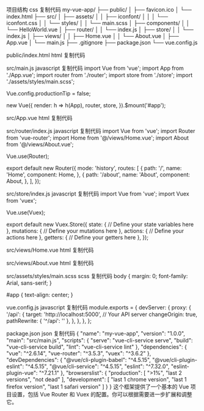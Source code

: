 项目结构
css
复制代码
my-vue-app/
├── public/
│   ├── favicon.ico
│   └── index.html
├── src/
│   ├── assets/
│   │   ├── iconfont/
│   │   │   └── iconfont.css
│   │   └── styles/
│   │       └── main.scss
│   ├── components/
│   │   └── HelloWorld.vue
│   ├── router/
│   │   └── index.js
│   ├── store/
│   │   └── index.js
│   ├── views/
│   │   ├── Home.vue
│   │   └── About.vue
│   ├── App.vue
│   └── main.js
├── .gitignore
├── package.json
└── vue.config.js


public/index.html
html
复制代码
<!DOCTYPE html>
<html lang="en">
<head>
  <meta charset="UTF-8">
  <meta name="viewport" content="width=device-width, initial-scale=1.0">
  <title>My Vue App</title>
  <link rel="icon" href="./favicon.ico">
</head>
<body>
  <div id="app"></div>
</body>
</html>




src/main.js
javascript
复制代码
import Vue from 'vue';
import App from './App.vue';
import router from './router';
import store from './store';
import './assets/styles/main.scss';

Vue.config.productionTip = false;

new Vue({
  render: h => h(App),
  router,
  store,
}).$mount('#app');




src/App.vue
html
复制代码
<template>
  <div id="app">
    <header>
      <h1>My Vue App</h1>
      <nav>
        <router-link to="/">Home</router-link>
        <router-link to="/about">About</router-link>
      </nav>
    </header>
    <main>
      <router-view></router-view>
    </main>
  </div>
</template>

<script>
export default {
  name: 'App',
};
</script>

<style lang="scss">
@import './assets/styles/main.scss';

header {
  background-color: #42b983;
  color: white;
  padding: 1rem;
  text-align: center;

  nav {
    margin-top: 1rem;

    a {
      color: white;
      margin: 0 1rem;
      text-decoration: none;
    }
  }
}

main {
  padding: 2rem;
}
</style>




src/router/index.js
javascript
复制代码
import Vue from 'vue';
import Router from 'vue-router';
import Home from '@/views/Home.vue';
import About from '@/views/About.vue';

Vue.use(Router);

export default new Router({
  mode: 'history',
  routes: [
    {
      path: '/',
      name: 'Home',
      component: Home,
    },
    {
      path: '/about',
      name: 'About',
      component: About,
    },
  ],
});




src/store/index.js
javascript
复制代码
import Vue from 'vue';
import Vuex from 'vuex';

Vue.use(Vuex);

export default new Vuex.Store({
  state: {
    // Define your state variables here
  },
  mutations: {
    // Define your mutations here
  },
  actions: {
    // Define your actions here
  },
  getters: {
    // Define your getters here
  },
});





src/views/Home.vue
html
复制代码
<template>
  <div>
    <h2>Home Page</h2>
    <p>Welcome to the home page.</p>
  </div>
</template>

<script>
export default {
  name: 'Home',
};
</script>

<style scoped>
h2 {
  color: #42b983;
}
</style>




src/views/About.vue
html
复制代码
<template>
  <div>
    <h2>About Page</h2>
    <p>This is the about page.</p>
  </div>
</template>

<script>
export default {
  name: 'About',
};
</script>

<style scoped>
h2 {
  color: #42b983;
}
</style>





src/assets/styles/main.scss
scss
复制代码
body {
  margin: 0;
  font-family: Arial, sans-serif;
}

#app {
  text-align: center;
}





vue.config.js
javascript
复制代码
module.exports = {
  devServer: {
    proxy: {
      '/api': {
        target: 'http://localhost:5000', // Your API server
        changeOrigin: true,
        pathRewrite: {
          '^/api': ''
        },
      },
    },
  },
};




package.json
json
复制代码
{
  "name": "my-vue-app",
  "version": "1.0.0",
  "main": "src/main.js",
  "scripts": {
    "serve": "vue-cli-service serve",
    "build": "vue-cli-service build",
    "lint": "vue-cli-service lint"
  },
  "dependencies": {
    "vue": "^2.6.14",
    "vue-router": "^3.5.3",
    "vuex": "^3.6.2"
  },
  "devDependencies": {
    "@vue/cli-plugin-babel": "^4.5.15",
    "@vue/cli-plugin-eslint": "^4.5.15",
    "@vue/cli-service": "^4.5.15",
    "eslint": "^7.32.0",
    "eslint-plugin-vue": "^7.21.1"
    <!-- "node-sass": "^4.14.1",
    "sass-loader": "^7.1.0" -->
  },
  "browserslist": {
    "production": [
      ">1%",
      "last 2 versions",
      "not dead"
    ],
    "development": [
      "last 1 chrome version",
      "last 1 firefox version",
      "last 1 safari version"
    ]
  }
}
这个框架提供了一个基本的 Vue 项目设置，包括 Vue Router 和 Vuex 的配置。你可以根据需要进一步扩展和调整它。